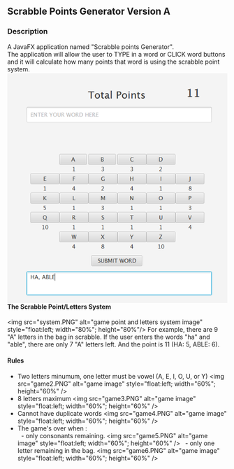 ## Scrabble Points Generator Version A

### Description
A JavaFX application named "Scrabble points Generator".
<br />The application will allow the user to TYPE in a word  or CLICK word buttons and it will calculate how many points that word is
using the scrabble point system.
<img src="game1.PNG" alt="game image" style="float:left; width=60%; height=60%"/>
<br />

####  The Scrabble Point/Letters System
<img src="system.PNG" alt="game point and letters system image"  style="float:left; width="80%"; height="80%"/>
For example, there are 9 "A" letters in the bag in scrabble. If the user enters the words "ha" and "able", there are only 7 "A" letters left. And the point is 11 (HA: 5, ABLE: 6). 
<br />

#### Rules
- Two letters minumum, one letter must be vowel (A, E, I, O, U, or Y)
<img src="game2.PNG" alt="game image" style="float:left; width="60%"; height="60%" />
- 8 letters maximum
<img src="game3.PNG" alt="game image" style="float:left; width="60%"; height="60%" />
- Cannot have duplicate words
<img src="game4.PNG" alt="game image" style="float:left; width="60%"; height="60%" />
- The game's over when :
<br />&nbsp; - only consonants remaining.
<img src="game5.PNG" alt="game image" style="float:left; width="60%"; height="60%" />
&nbsp; - only one letter remaining in the bag.
<img src="game6.PNG" alt="game image" style="float:left; width="60%"; height="60%" />